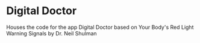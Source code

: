 # Digital Doctor
Houses the code for the app Digital Doctor based on Your Body's Red Light Warning Signals by Dr. Neil Shulman
